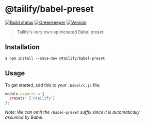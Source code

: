 # @tailify/babel-preset

[![Build status][build-status-image]][build-status-url]
[![Greenkeeper][greenkeeper-image]][greenkeeper-url]
[![Version][version-image]][version-url]

> Tailify's very own opinionated Babel preset.

## Installation

```
$ npm install --save-dev @tailify/babel-preset
```

## Usage

To get started, add this to your `.babelrc.js` file:

```js
module.exports = {
  presets: ['@tailify']
};
```

*Note: We can omit the `/babel-preset` suffix since it is automatically assumed by Babel.*

[build-status-image]: https://travis-ci.com/tailify/babel-preset.svg?branch=master
[build-status-url]: https://travis-ci.com/tailify/babel-preset

[greenkeeper-image]: https://badges.greenkeeper.io/tailify/eslint-config.svg
[greenkeeper-url]: https://greenkeeper.io

[version-image]: https://img.shields.io/npm/v/@tailify/babel-preset.svg
[version-url]: https://www.npmjs.com/package/@tailify/babel-preset
